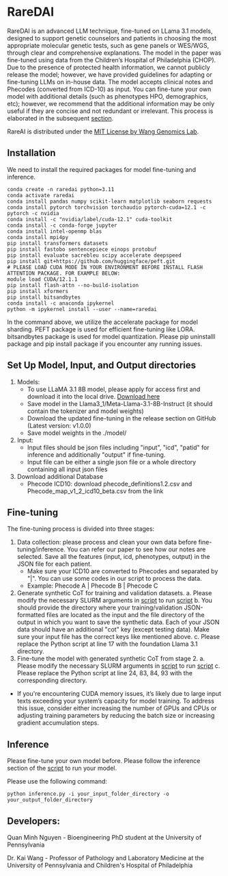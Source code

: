 # RareDAI
RareDAI is an advanced LLM technique, fine-tuned on LLama 3.1 models, designed to support genetic counselors and patients in choosing the most appropriate molecular genetic tests, such as gene panels or WES/WGS, through clear and comprehensive explanations. The model in the paper was fine-tuned using data from the Children’s Hospital of Philadelphia (CHOP). Due to the presence of protected health information, we cannot publicly release the model; however, we have provided guidelines for adapting or fine-tuning LLMs on in-house data. The model accepts clinical notes and Phecodes (converted from ICD-10) as input. You can fine-tune your own model with additional details (such as phenotypes HPO, demographics, etc); however, we recommend that the additional information may be only useful if they are concise and not redundant or irrelevant. This process is elaborated in the subsequent [section](##Fine-tuning). 

RareAI is distributed under the [MIT License by Wang Genomics Lab](https://wglab.mit-license.org/).

## Installation
We need to install the required packages for model fine-tuning and inference. 
```
conda create -n raredai python=3.11
conda activate raredai
conda install pandas numpy scikit-learn matplotlib seaborn requests
conda install pytorch torchvision torchaudio pytorch-cuda=12.1 -c pytorch -c nvidia
conda install -c "nvidia/label/cuda-12.1" cuda-toolkit
conda install -c conda-forge jupyter
conda install intel-openmp blas
conda install mpi4py
pip install transformers datasets
pip install fastobo sentencepiece einops protobuf
pip install evaluate sacrebleu scipy accelerate deepspeed
pip install git+https://github.com/huggingface/peft.git
# PLEASE LOAD CUDA MODE IN YOUR ENVIRONMENT BEFORE INSTALL FLASH ATTENTION PACKAGE. FOR EXAMPLE BELOW:
module load CUDA/12.1.1
pip install flash-attn --no-build-isolation
pip install xformers
pip install bitsandbytes
conda install -c anaconda ipykernel
python -m ipykernel install --user --name=raredai
```

In the command above, we utilize the accelerate package for model sharding. PEFT package is used for efficient fine-tuning like LORA. bitsandbytes package is used for model quantization. Please pip uninstalll package and pip install package if you encounter any running issues.

## Set Up Model, Input, and Output directories
1. Models:
    - To use LLaMA 3.1 8B model, please apply for access first and download it into the local drive. [Download here](https://www.llama.com/llama-downloads/)
    - Save model in the Llama3_1/Meta-Llama-3.1-8B-Instruct (it should contain the tokenizer and model weights)
    - Download the updated fine-tuning in the release section on GitHub (Latest version: v1.0.0)
    - Save model weights in the ./model/
2. Input:
    - Input files should be json files including "input", "icd", "patid" for inference and additionally "output" if fine-tuning.
    - Input file can be either a single json file or a whole directory containing all input json files
3. Download additional Database
    - Phecode ICD10: download phecode_definitions1.2.csv and Phecode_map_v1_2_icd10_beta.csv from the link 

## Fine-tuning
The fine-tuning process is divided into three stages:
1. Data collection: please process and clean your own data before fine-tuning/inference. You can refer our paper to see how our notes are selected. Save all the features (input, icd, phenotypes, output) in the JSON file for each patient.
    - Make sure your ICD10 are converted to Phecodes and separated by "|". You can use some codes in our script to process the data.
    - Example: Phecode A | Phecode B | Phecode C
2. Generate synthetic CoT for training and validation datasets.
    a. Please modify the necessary SLURM arguments in [script](https://github.com/WGLab/RareDAI/blob/main/run_syntheticCOT.sh) to run [script](https://github.com/WGLab/RareDAI/blob/main/generate_syntheticCOT.py)
    b. You should provide the directory where your training/validation JSON-formatted files are located as the input and the file directory of the output in which you want to save the synthetic data. Each of your JSON data should have an additional "cot" key (except testing data). Make sure your input file has the correct keys like mentioned above.
    c. Please replace the Python script at line 17 with the foundation Llama 3.1 directory.
3. Fine-tune the model with generated synthetic CoT from stage 2.
    a. Please modify the necessary SLURM arguments in [script](https://github.com/WGLab/RareDAI/blob/main/run_rareDAI.sh) to run [script](https://github.com/WGLab/RareDAI/blob/main/rareDAI_finetuning.py)
    c. Please replace the Python script at line 24, 83, 84, 93 with the corresponding directory.
* If you're encountering CUDA memory issues, it’s likely due to large input texts exceeding your system’s capacity for model training. To address this issue, consider either increasing the number of GPUs and CPUs or adjusting training parameters by reducing the batch size or increasing gradient accumulation steps.

## Inference
Please fine-tune your own model before. Please follow the inference section of the [script](https://github.com/WGLab/RareDAI/blob/main/inference.py) to run your model.

Please use the following command:
```
python inference.py -i your_input_folder_directory -o your_output_folder_directory
```

## Developers:
Quan Minh Nguyen - Bioengineering PhD student at the University of Pennsylvania

Dr. Kai Wang - Professor of Pathology and Laboratory Medicine at the University of Pennsylvania and Children's Hospital of Philadelphia

